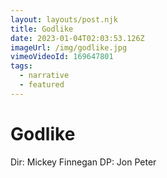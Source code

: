 ```yaml
---
layout: layouts/post.njk
title: Godlike
date: 2023-01-04T02:03:53.126Z
imageUrl: /img/godlike.jpg
vimeoVideoId: 169647801
tags:
  - narrative
  - featured
---
```

# Godlike

Dir: Mickey Finnegan
DP: Jon Peter